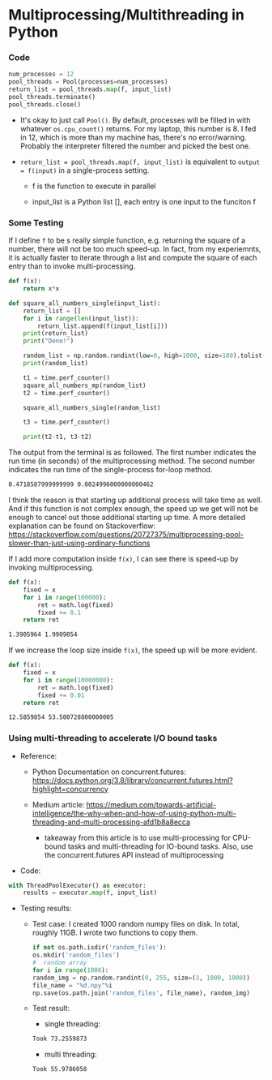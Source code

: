 # Multiprocessing/Multithreading in Python

### Code

```python
num_processes = 12
pool_threads = Pool(processes=num_processes)
return_list = pool_threads.map(f, input_list)
pool_threads.terminate()
pool_threads.close()
```

- It's okay to just call ```Pool()```. By default, processes will be filled in with whatever ```os.cpu_count()``` returns. For my laptop, this number is 8. I fed in 12, which is more than my machine has, there's no error/warning. Probably the interpreter filtered the number and picked the best one.

- ```return_list = pool_threads.map(f, input_list)``` is equivalent to ```output = f(input)``` in a single-process setting.

  - f is the function to execute in parallel

  - input_list is a Python list [], each entry is one input to the funciton f

### Some Testing

If I define ```f``` to be s really simple function, e.g. returning the square of a number, there will not be too much speed-up. In fact, from my experiemnts, it is actually faster to iterate through a list and compute the square of each entry than to invoke multi-processing.

```python
def f(x):
    return x*x

def square_all_numbers_single(input_list):
    return_list = []
    for i in range(len(input_list)):
        return_list.append(f(input_list[i]))
    print(return_list)
    print("Done!")

    random_list = np.random.randint(low=0, high=1000, size=100).tolist()
    print(random_list)

    t1 = time.perf_counter()
    square_all_numbers_mp(random_list)
    t2 = time.perf_counter()

    square_all_numbers_single(random_list)

    t3 = time.perf_counter()

    print(t2-t1, t3-t2)
```

The output from the terminal is as followed. The first number indicates the run time (in seconds) of the multiprocessing method. The second number indicates the run time of the single-process for-loop method.

```bash
0.4718587999999999 0.0024996000000000462
```

I think the reason is that starting up additional process will take time as well. And if this function is not complex enough, the speed up we get will not be enough to cancel out those additional starting up time. A more detailed explanation can be found on Stackoverflow: https://stackoverflow.com/questions/20727375/multiprocessing-pool-slower-than-just-using-ordinary-functions

If I add more computation inside ```f(x)```, I can see there is speed-up by invoking multiprocessing.

```python
def f(x):
    fixed = x
    for i in range(100000):
        ret = math.log(fixed)
        fixed += 0.1
    return ret
```

```bash
1.3905964 1.9909054
```

If we increase the loop size inside ```f(x)```, the speed up will be more evident.

```python
def f(x):
    fixed = x
    for i in range(10000000):
        ret = math.log(fixed)
        fixed += 0.01
    return ret
```

```bash
12.5859854 53.500728800000005
```

### Using multi-threading to accelerate I/O bound tasks

- Reference:

  - Python Documentation on concurrent.futures: https://docs.python.org/3.8/library/concurrent.futures.html?highlight=concurrency

  - Medium article: https://medium.com/towards-artificial-intelligence/the-why-when-and-how-of-using-python-multi-threading-and-multi-processing-afd1b8a8ecca

    - takeaway from this article is to use multi-processing for CPU-bound tasks and multi-threading for IO-bound tasks. Also, use the concurrent.futures API instead of multiprocessing

- Code:

```python
with ThreadPoolExecutor() as executor:
    results = executor.map(f, input_list)
```

- Testing results:

  - Test case: I created 1000 random numpy files on disk. In total, roughly 11GB. I wrote two functions to copy them.

    ```python
    if not os.path.isdir('random_files'):
    os.mkdir('random_files')
    #  random array
    for i in range(1000):
	random_img = np.random.randint(0, 255, size=(3, 1000, 1000))
	file_name = "%d.npy"%i
	np.save(os.path.join('random_files', file_name), random_img)
    ```

  - Test result:
      - single threading:

	```bash
	Took 73.2559873
	```

      - multi threading:

	```bash
	Took 55.9786058
	```
